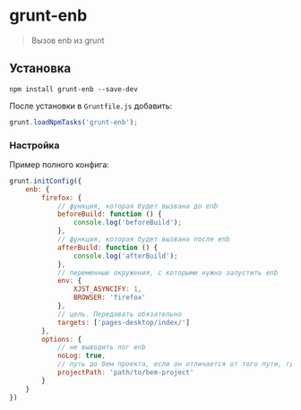# grunt-enb

> Вызов enb из grunt

## Установка

```shell
npm install grunt-enb --save-dev
```

После установки в `Gruntfile.js` добавить:

```js
grunt.loadNpmTasks('grunt-enb');
```

### Настройка
Пример полного конфига:

```js
grunt.initConfig({
    enb: {
        firefox: {
            // функция, которая будет вызвана до enb
            beforeBuild: function () {
                console.log('beforeBuild');
            },
            // функция, которая будет вызвана после enb
            afterBuild: function () {
                console.log('afterBuild');
            },
            // переменные окружения, с которыми нужно запустить enb
            env: {
                XJST_ASYNCIFY: 1,
                BROWSER: 'firefox'
            },
            // цель. Передавать обязательно
            targets: ['pages-desktop/index/']
        },
        options: {
            // не выводить лог enb
            noLog: true,
            // путь до бем проекта, если он отличается от того пути, где находится Gruntfile
            projectPath: 'path/to/bem-project'
        }
    }
})
```

